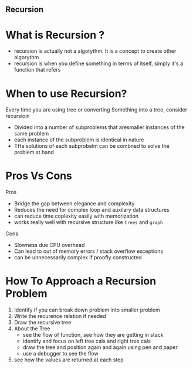 ## Recursion

# What is Recursion ?

- recursion is actually not a algotythm. It is a concept to create other algorythm
- recursion is when you define something in terms of itself, simply it's a function that refers

# When to use Recursion?

Every time you are using tree or converting Something into a tree, consider recursioin

- Divided into a number of subproblems that aresmaller instances of the same problem
- each instance of the subproblem is identical in nature
- THe solutions of each subprobelm can be combned to solve the problem at hand

# Pros Vs Cons

Pros

- Bridge the gap between elegance and complexity
- Reduces the need for complex loop and auxilary data structures
- can reduce time coplexity easily with memorization
- works really well with recursive structure like `trees` and `graph`

Cons

- Slowness due CPU overhead
- Can lead to out of memory errors / stack overflow exceptions
- can be unnecessarily complex if proofly constructed

# How To Approach a Recursion Problem

1. Identify if you can break down problem into smaller problem
2. Write the recurence relation if needed
3. Draw the recursive tree
4. About the Tree
   - see the flow of function, see how they are getting in stack
   - identify and focus on left tree cals and right tree cals
   - draw the tree and position again and again using pen and paper
   - use a debugger to see the flow
5. see how the values are returned at each step
